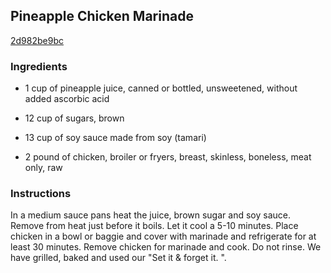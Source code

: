 ## Pineapple Chicken Marinade

[2d982be9bc](http://www.food.com/recipe/pineapple-chicken-marinade-269289)

### Ingredients

 - 1 cup of pineapple juice, canned or bottled, unsweetened, without added ascorbic acid

 - 12 cup of sugars, brown

 - 13 cup of soy sauce made from soy (tamari)

 - 2 pound of chicken, broiler or fryers, breast, skinless, boneless, meat only, raw

### Instructions

In a medium sauce pans heat the juice, brown sugar and soy sauce. Remove from heat just before it boils. Let it cool a 5-10 minutes. Place chicken in a bowl or baggie and cover with marinade and refrigerate for at least 30 minutes. Remove chicken for marinade and cook. Do not rinse. We have grilled, baked and used our "Set it & forget it. ".